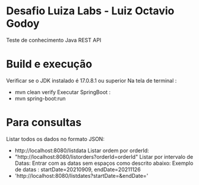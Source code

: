 # Desafio Luiza Labs - Luiz Octavio Godoy

Teste de conhecimento Java REST API

# Build e execução
  Verificar se o JDK instalado é 17.0.8.1 ou superior
   Na tela de terminal :
   - mvn clean verify
   Executar SpringBoot :
   - mvn spring-boot:run

# Para consultas 
 Listar todos os dados no formato JSON:
 -  http://localhost:8080/listdata
 Listar ordem por orderId:
 - "http://localhost:8080/listorders?orderId=orderId"
 Listar por intervalo de Datas:
 Entrar com as datas sem espaços como descrito abaixo:
  Exemplo de datas : startDate=20210909, endDate=20211126
 - 'http://localhost:8080/listdates?startDate=<startDate>&endDate=<endDate>'
